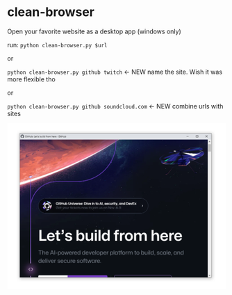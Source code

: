 # clean-browser
Open your favorite website as a desktop app (windows only)

run:
`python clean-browser.py $url`

or

`python clean-browser.py github twitch` <- NEW name the site. Wish it was more flexible tho

or

`python clean-browser.py github soundcloud.com` <- NEW combine urls with sites

![alt text](https://github.com/MauBorre/clean-browser/blob/main/example.png?raw=true)

